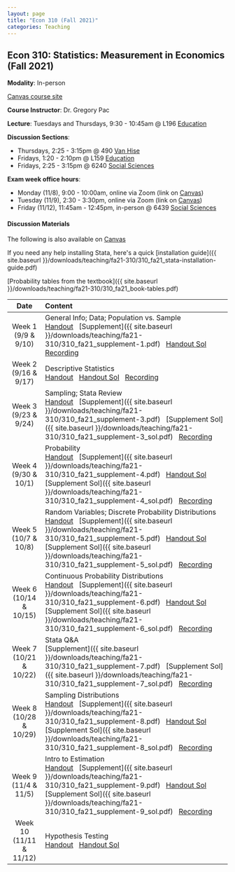 ```yaml
---
layout: page
title: "Econ 310 (Fall 2021)"
categories: Teaching
---
```


## Econ 310: Statistics: Measurement in Economics (Fall 2021)

**Modality**: In-person

[Canvas course site](https://canvas.wisc.edu/courses/257051)

**Course Instructor**: Dr. Gregory Pac

**Lecture**: Tuesdays and Thursdays, 9:30 - 10:45am @ L196 [Education](https://map.wisc.edu/s/x8ot2t7k)

**Discussion Sections**: 

* Thursdays, 2:25 - 3:15pm @ 490 [Van Hise](https://map.wisc.edu/s/dcumacyz)
* Fridays, 1:20 - 2:10pm @ L159 [Education](https://map.wisc.edu/s/x8ot2t7k)
* Fridays, 2:25 - 3:15pm @ 6240 [Social Sciences](https://map.wisc.edu/s/6hlqixeh)

**Exam week office hours**: 

* Monday (11/8), 9:00 - 10:00am, online via Zoom (link on [Canvas](https://canvas.wisc.edu/courses/257051/pages/ta-resources-for-traviss-students?module_item_id=4280756))
* Tuesday (11/9), 2:30 - 3:30pm, online via Zoom (link on [Canvas](https://canvas.wisc.edu/courses/257051/pages/ta-resources-for-traviss-students?module_item_id=4280756))
* Friday (11/12), 11:45am - 12:45pm, in-person @ 6439 [Social Sciences](https://map.wisc.edu/s/6hlqixeh)

#### Discussion Materials

The following is also available on [Canvas](https://canvas.wisc.edu/courses/257051/pages/ta-resources-for-traviss-students?module_item_id=4280756)

If you need any help installing Stata, here's a quick [installation guide]({{ site.baseurl }}/downloads/teaching/fa21-310/310_fa21_stata-installation-guide.pdf)

[Probability tables from the textbook]({{ site.baseurl }}/downloads/teaching/fa21-310/310_fa21_book-tables.pdf)

|     Date    |                     Content                     |
|:-----------:|	:---------------------------------------------- |
| Week 1 <br> (9/9 & 9/10) | General Info; Data; Population vs. Sample <br> [Handout](https://canvas.wisc.edu/courses/257051/files/20592108?wrap=1) &nbsp; [Supplement]({{ site.baseurl }}/downloads/teaching/fa21-310/310_fa21_supplement-1.pdf) &nbsp; [Handout Sol](https://canvas.wisc.edu/courses/257051/files/20592164?module_item_id=3958744) &nbsp; [Recording](https://uwmadison.zoom.us/rec/share/g3gIFHWJ73QnuAKxssV7K4rEN1urPahLP0OESZBYmqhW9tvgtk3WSoZyj1UEpBlK.4xh0o-qnO6FIy2pp) |
| Week 2 <br> (9/16 & 9/17) | Descriptive Statistics <br> [Handout](https://canvas.wisc.edu/courses/257051/files/20592152?wrap=1) &nbsp; [Handout Sol](https://canvas.wisc.edu/courses/257051/files/20592099?wrap=1) &nbsp; [Recording](https://uwmadison.zoom.us/rec/share/q7FnPFTeBkNIBERjkJN5ABMRK3Mk0JaX2CqeyhSJZsn6TzrPldifAEB2r9Hpfs6O.6xKOzBVTJT8NXW5o) | 
| Week 3 <br> (9/23 & 9/24) | Sampling; Stata Review <br> [Handout](https://canvas.wisc.edu/courses/257051/files/20592136?module_item_id=3958676) &nbsp; [Supplement]({{ site.baseurl }}/downloads/teaching/fa21-310/310_fa21_supplement-3.pdf) &nbsp; [Supplement Sol]({{ site.baseurl }}/downloads/teaching/fa21-310/310_fa21_supplement-3_sol.pdf) &nbsp; [Recording](https://uwmadison.zoom.us/rec/share/D5vYFrenM7Yu2uSOByuCEEANhDj7GvW9ciurw0bNJSBQhm6qfB-ZTfBkwr0aYECo.gwiPmFdHSw61T_O1) | 
| Week 4 <br> (9/30 & 10/1) | Probability <br> [Handout](https://canvas.wisc.edu/courses/257051/files/20592150?wrap=1) &nbsp; [Supplement]({{ site.baseurl }}/downloads/teaching/fa21-310/310_fa21_supplement-4.pdf) &nbsp; [Handout Sol](https://canvas.wisc.edu/courses/257051/files/20592168?module_item_id=3958746) &nbsp; [Supplement Sol]({{ site.baseurl }}/downloads/teaching/fa21-310/310_fa21_supplement-4_sol.pdf) &nbsp; [Recording](https://uwmadison.zoom.us/rec/share/j7fBDVrB8lbyM8CeRbPSyN_mxZnX9GWSfmSlBs5coZtbSbxoE1ZTXrRcCvjslljM.wHonnL60Dgz7adwn) | 
| Week 5 <br> (10/7 & 10/8) | Random Variables; Discrete Probability Distributions <br> [Handout](https://canvas.wisc.edu/courses/257051/files/20592110?wrap=1) &nbsp; [Supplement]({{ site.baseurl }}/downloads/teaching/fa21-310/310_fa21_supplement-5.pdf) &nbsp; [Handout Sol](https://canvas.wisc.edu/courses/257051/files/20592175?module_item_id=3958747) &nbsp; [Supplement Sol]({{ site.baseurl }}/downloads/teaching/fa21-310/310_fa21_supplement-5_sol.pdf) &nbsp; [Recording](https://uwmadison.zoom.us/rec/share/tNtlc8CtTfPDrLiGVZDu0pwMCbYzsMuibYlZCMWnrqmwH1rckxP-rrwjTQfvNg3V.qZELbgJa0_FwOxHE) |
| Week 6 <br> (10/14 & 10/15) | Continuous Probability Distributions <br> [Handout](https://canvas.wisc.edu/courses/257051/files/20592148?wrap=1) &nbsp; [Supplement]({{ site.baseurl }}/downloads/teaching/fa21-310/310_fa21_supplement-6.pdf) &nbsp; [Handout Sol](https://canvas.wisc.edu/courses/257051/files/20592172?wrap=1) &nbsp; [Supplement Sol]({{ site.baseurl }}/downloads/teaching/fa21-310/310_fa21_supplement-6_sol.pdf) &nbsp; [Recording](https://uwmadison.zoom.us/rec/share/hGQEHf0Oa9E4jnKKacd_mm1-1MiWLxnwUcu2IWiOYmBKOWHy9Csz_Mvu7B0TY8qo.vj18652YXaHH6uAU) |
| Week 7 <br> (10/21 & 10/22) | Stata Q&A <br> [Supplement]({{ site.baseurl }}/downloads/teaching/fa21-310/310_fa21_supplement-7.pdf) &nbsp; [Supplement Sol]({{ site.baseurl }}/downloads/teaching/fa21-310/310_fa21_supplement-7_sol.pdf) &nbsp; [Recording](https://uwmadison.zoom.us/rec/share/jXUplEEvvBwIWue8LsencLS9vMoF5mRrJIFAR3R20edoaFyUeZhg0249R6-DRRwG.16IcOclie8m6Omxr) |
| Week 8 <br> (10/28 & 10/29) | Sampling Distributions <br> [Handout](https://canvas.wisc.edu/courses/257051/files/20592151?wrap=1) &nbsp; [Supplement]({{ site.baseurl }}/downloads/teaching/fa21-310/310_fa21_supplement-8.pdf) &nbsp; [Handout Sol](https://canvas.wisc.edu/courses/257051/files/20592179?wrap=1) &nbsp; [Supplement Sol]({{ site.baseurl }}/downloads/teaching/fa21-310/310_fa21_supplement-8_sol.pdf) &nbsp; [Recording](https://uwmadison.zoom.us/rec/share/Lk_-YdLcJN0o8WpGF9suLKfusB2FMx8qKYZfjuQtiTDzp1fKweET0Lnr_nMzjZ4P.C6y3Nx3AXaIXO3Cx) | 
| Week 9 <br> (11/4 & 11/5) | Intro to Estimation <br> [Handout](https://canvas.wisc.edu/courses/257051/files/20592131?wrap=1) &nbsp; [Supplement]({{ site.baseurl }}/downloads/teaching/fa21-310/310_fa21_supplement-9.pdf) &nbsp; [Handout Sol](https://canvas.wisc.edu/courses/257051/files/20592182?wrap=1) &nbsp; [Supplement Sol]({{ site.baseurl }}/downloads/teaching/fa21-310/310_fa21_supplement-9_sol.pdf) &nbsp; [Recording](https://uwmadison.zoom.us/rec/share/ulGi2H7NQq_cFFSVPZCf_YCpY01Hftnv_9k6k_SS7UJknM_Y9a45dJYFQpb2MsYM.rwhj2QiuBVpeCOEx) |
| Week 10 <br> (11/11 & 11/12) | Hypothesis Testing <br> [Handout](https://canvas.wisc.edu/courses/257051/files/20592149?wrap=1) &nbsp; [Handout Sol](https://canvas.wisc.edu/courses/257051/files/20592185?wrap=1) | 